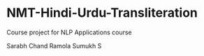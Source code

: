 # NMT-Hindi-Urdu-Transliteration
Course project for NLP Applications course

Sarabh Chand Ramola
Sumukh S
